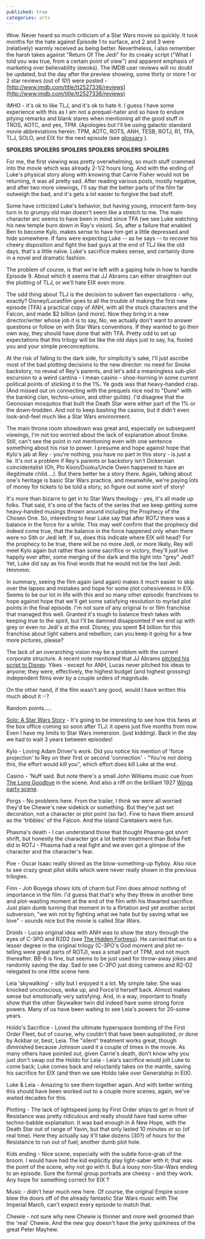 ```yaml
---
published: true
categories: arts
---
```

Wow. Never heard so much criticism of a Star Wars movie so quickly. It took months for the hate against Episode 1 to surface, and 2 and 3 were (relatively) warmly received as being better. Nevertheless, I also remember the harsh takes against "Return Of The Jedi" for its creaky script ("What I told you was true, from a certain point of view") and apparent emphasis of marketing over believability (ewoks). The IMDB user reviews will no doubt be updated, but the day after the preview showing, some thirty or more 1 or 2 star reviews (out of *10!*) were posted - [http://www.imdb.com/title/tt2527336/reviews](http://www.imdb.com/title/tt2527336/reviews)

IMHO - it's ok to like TLJ, and it's ok to hate it. I guess I have some experience with this as I am not a prequel-hater and so have to endure pitying remarks and blank stares when mentioning all the good stuff in TROS, AOTC, and yes, TPM.  (Apologies but I'll be using galactic standard movie abbreviations herein: TPM, AOTC, ROTS, ANH, TESB, ROTJ, R1, TFA, TLJ, SOLO, and EIX for the next episode (see [glossary](http://www.swbookzone.com/glossary.html) ).

**SPOILERS** **SPOILERS** **SPOILERS** **SPOILERS** **SPOILERS** **SPOILERS**


For me, the first viewing was pretty overwhelming, so much stuff crammed into the movie which was already 2-1/2 hours long. And with the ending of Luke's physical story along with knowing that Carrie Fisher would not be returning, it was all pretty sad. After reading various posts, mostly negative, and after two more viewings, I'll say that the better parts of the film far outweigh the bad, and it's gets a lot easier to forgive the bad stuff.

Some have criticized Luke's behavior, but having young, innocent farm-boy turn in to grumpy old man doesn't seem like a stretch to me. The main character arc seems to have been in mind since TFA (we see Luke watching his new temple burn down in Ray's vision). So, after a failure that enabled Ben to become Kylo, makes sense to have him get a little depressed and hide somewhere. If fans were expecting Luke -- as he says -- to recover his cheery disposition and fight the bad guys at the end of TLJ like the old days, that's a little naive. Luke's sacrifice makes sense, and certainly done in a novel and dramatic fashion.

The problem of course, is that we're left with a gaping hole in how to handle Episode 9. About which it seems that JJ Abrams can either straighten out the plotting of TLJ, or we'll hate EIX even more.

The odd thing about TLJ is the decision to subvert fan expectations - why, exactly? Disney/Lucasfilm goes to all the trouble of making the first new episode (TFA) a practical copy of ANH, with all the stock characters and the Falcon, and made $2 billion (and more). Now they bring in a new director/writer whose job it is to say, No, we actually don't want to answer questions or follow on with Star Wars conventions. If they wanted to go their own way, they should have done that with TFA. Pretty odd to set up expectations that this trilogy will be like the old days just to say, ha, fooled you and your simple preconceptions.

At the risk of falling to the dark side, for simplicity's sake, I'll just ascribe most of the bad plotting decisions to the new director: no need for Snoke backstory, no reveal of Rey's parents, and let's add a meaningless sub-plot excursion to a weird cantina - I mean casino - shoe-horning in some current political points of sticking it to the 1%. Ye gods was that heavy-handed crap. (And missed out on connecting with the prequels nice nod to "Dune" with the banking clan, techno-union, and other guilds). I'd disagree that the Geonosian mosquitos that built the Death Star were either part of the 1% or the down-trodden. And not to keep bashing the casino, but it didn't even look-and-feel much like a Star Wars environment. 

The main throne room showdown was great and, especially on subsequent viewings, I'm not too worried about the lack of explanation about Snoke. Still, can't see the point in not mentioning even with one sentence something about his rise to power. I presume and hope against hope that Kylo's jab at Rey - you're nothing, you have no part in this story - is just a lie. It's not a problem if Rey's parents or backstory isn't Dickensian coincidentalist (Oh, Plo Koon/Dooku/Uncle Owen happened to have an illegitimate child....). But there better be a story there. Again, talking about one's heritage is basic Star Wars practice, and meanwhile, we're paying lots of money for tickets to be told a story, so figure out some sort of story!

It's more than bizarre to get in to Star Wars theology - yes, it's all made up folks. That said, it's one of the facts of the series that we keep getting some heavy-handed musings thrown around including the Prophecy of the Chosen One. So, interesting to hear Luke say that after ROTJ there was a balance in the force for a while. This may well confirm that the prophecy did indeed come true, that the balance in the force happened only when there were no Sith or Jedi left. If so, does this indicate where EIX will head? For the prophecy to be true, there will be no more Jedi, or more likely, Rey will meet Kylo again but rather than some sacrifice or victory, they'll just live happily ever after, some merging of the dark and the light into "grey" Jedi? Yet, Luke did say as his final words that he would not be the last Jedi. Hmmmm. 

In summary, seeing the film again (and again) makes it much easier to skip over the lapses and mistakes and hope for some plot cohesiveness in EIX. Seems to be our lot in life with this and so many other episodic franchises to hope against hope that we'll get some satisfying resolution to myriad plot points in the final episode. I'm not sure of any original tv or film franchise that managed this well. Granted it's tough to balance fresh takes with keeping true to the spirit, but I'll be damned disappointed if we end up with grey or even no Jedi's at the end. Disney, you spent $4 billion for this franchise about light sabers and rebellion; can you keep it going for a few more pictures, please?

The lack of an overarching vision may be a problem with the current corporate structure. A recent note mentioned that JJ Abrams [pitched his script to Disney](https://www.starwarsnewsnet.com/2017/12/j-j-abrams-revealed-his-star-wars-episode-ix-pitch-to-bob-iger-today.html).  Yikes - except for ANH, Lucas never pitched his ideas to anyone; they were, effectively, the highest budget (and highest grossing) independent films ever by a couple orders of magnitude.

On the other hand, if the film wasn't any good, would I have written this much about it :-?

Random points.....

[Solo: A Star Wars Story](http://www.imdb.com/title/tt3778644/reference) - It's going to be interesting to see how this fares at the box office coming so soon after TLJ: it opens just five months from now. Even I have my limits to Star Wars immersion. (just kidding). Back in the day we had to wait 3 years between episodes!

Kylo - Loving Adam Driver's work. Did you notice his mention of 'force projection' to Rey on their first or second 'connection' - "You're not doing this, the effort would kill you", which effort does kill Luke at the end.

Casino - 'Nuff said. But note there's a small John Williams music cue from [The Long Goodbye](https://www.youtube.com/watch?v=dkKHp4nOU3E) in the scene. And also a riff on the brilliant 1927 [Wings](http://www.imdb.com/title/tt0018578/reference) [party scene](https://www.youtube.com/watch?v=d1H699088FI).

Porgs - No problems here. From the trailer, I think we were all worried they'd be Chewie's new sidekick or something. But they're just set decoration, not a character or plot point (so far). Fine to have them around as the 'tribbles' of the Falcon. And the island Caretakers were fun.

Phasma's death - I can understand those that thought Phasma got short shrift, but honestly the character got a lot better treatment than Boba Fett did in ROTJ -  Phasma had a real fight and we even got a glimpse of the character  and the character's fear.

Poe - Oscar Isaac really shined as the blow-something-up flyboy. Also nice to see crazy great pilot skills which were never really shown in the previous trilogies.

Finn - Joh Boyega shows lots of charm but Finn does almost nothing of importance in the film. I'd guess that that's why they threw in another time and plot-wasting moment at the end of the film with his thwarted sacrifice. Just plain dumb turning that moment in to a flirtation and yet another script subversion, "we win not by fighting what we hate but by saving what we love" - sounds nice but the movie is called Star *Wars*.

Droids - Lucas original idea with ANH was to show the story through the eyes of C-3PO and R2D2 (see [The Hidden Fortress](http://www.imdb.com/title/tt0051808/reference)). He carried that on to a lesser degree in the original trilogy (C-3PO's God moment and plot re-telling were great parts of ROTJ), was a small part of TPM, and not much thereafter. BB-8 is fine, but seems to be just used for throw-away jokes and randomly saving the day. Sad to see C-3PO just doing cameos and R2-D2 relegated to one little scene here. 

Leia 'skywalking' - silly but I enjoyed it a lot. My simple take: She was knocked unconscious, woke up, and Force'd herself back. Almost makes sense but emotionally very satisfying. And, in a way, important to finally show that the other Skywalker twin did indeed have some strong force powers. Many of us have been waiting to see Leia's powers for 20-some years.

Holdo's Sacrifice - Loved the ultimate hyperspace bombing of the First Order Fleet, but of course, why couldn't that have been autopiloted, or done by Ackbar or, best, Leia. The "silent" treatment works great, though diminished because Johnson used it a couple of times in the movie. As many others have pointed out, given Carrie's death, don't know why you just don't swap out the Holdo for Leia - Leia's sacrifice would jolt Luke to come back; Luke comes back and reluctantly takes on the mantle, saving his sacrifice for EIX (and then we see Holdo take over Generalship in EIX).

Luke & Leia - Amazing to see them together again. And with better writing this should have been worked out to a couple more scenes, again, we've waited decades for this.  

Plotting - The lack of lightspeed jump by First Order ships to get in front of Resistance was pretty ridiculous and really should have had some other techno-babble explanation. It was bad enough in A New Hope,  with the Death Star out of range of Yavin, but that only lasted 10 minutes or so (of real time). Here they actually say it'll take dozens (30?) of hours for the Resistance to run out of fuel; another dumb plot hole. 

Kids ending - Nice scene, especially with the subtle force-grab of the broom. I would have had the kid explicitly play light-saber with it; that was the point of the scene, why not go with it. But a lousy non-Star-Wars ending to an episode. Sure the formal group portraits are cheesy - and they work. Any hope for something correct for EIX ?


Music - didn't hear much new here. Of course, the original Empire score blew the doors off of the already fantastic Star Wars music with The Imperial March, can't expect every episode to match that.

Chewie - not sure why new Chewie is thinner and more well groomed than the 'real' Chewie. And the new guy doesn't have the jerky quirkiness of the great Peter Mayhew.
